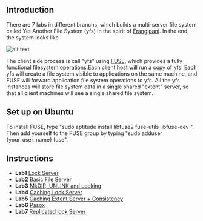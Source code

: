 Introduction
---
There are 7 labs in different branchs, which builds a multi-server file system called Yet Another File System (yfs) in the spirit of [Frangipani](http://www.news.cs.nyu.edu/~jinyang/fa08/papers/frangipani.pdf). In the end, the system looks like

![alt text](http://www.news.cs.nyu.edu/~jinyang/fa12/labs/yfs.jpg)

The client side process is call "yfs" using [FUSE](http://fuse.sourceforge.net/), which provides a fully functional filesystem operations.Each client host will run a copy of yfs. Each yfs will create a file system visible to applications on the same machine, and FUSE will forward application file system operations to yfs. All the yfs instances will store file system data in a single shared "extent" server, so that all client machines will see a single shared file system.

Set up on Ubuntu
---
To install FUSE, type "sudo aptitude install libfuse2 fuse-utils libfuse-dev ". Then add yourself to the FUSE group by typing "sudo adduser {your_user_name} fuse". 

Instructions
---
* **Lab1** [Lock Server](http://www.news.cs.nyu.edu/~jinyang/fa12/labs/lab-1.html)
* **Lab2** [Basic File Server](http://www.news.cs.nyu.edu/~jinyang/fa12/labs/lab-2.html)
* **Lab3** [MkDIR, UNLINK and Locking](http://www.news.cs.nyu.edu/~jinyang/fa12/labs/lab-3.html)
* **Lab4** [Caching Lock Server](http://www.news.cs.nyu.edu/~jinyang/fa12/labs/lab-4.html)
* **Lab5** [Caching Extent Server + Consistency](http://www.news.cs.nyu.edu/~jinyang/fa12/labs/lab-5.html)
* **Lab6** [Pasox](http://www.news.cs.nyu.edu/~jinyang/fa12/labs/lab-6.html)
* **Lab7** [Replicated lock Server](http://www.news.cs.nyu.edu/~jinyang/fa12/labs/lab-7.html)
